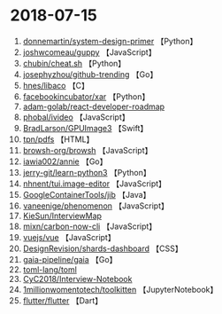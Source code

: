# 2018-07-15

1. [donnemartin/system-design-primer](https://github.com/donnemartin/system-design-primer) 【Python】
2. [joshwcomeau/guppy](https://github.com/joshwcomeau/guppy) 【JavaScript】
3. [chubin/cheat.sh](https://github.com/chubin/cheat.sh) 【Python】
4. [josephyzhou/github-trending](https://github.com/josephyzhou/github-trending) 【Go】
5. [hnes/libaco](https://github.com/hnes/libaco) 【C】
6. [facebookincubator/xar](https://github.com/facebookincubator/xar) 【Python】
7. [adam-golab/react-developer-roadmap](https://github.com/adam-golab/react-developer-roadmap) 
8. [phobal/ivideo](https://github.com/phobal/ivideo) 【JavaScript】
9. [BradLarson/GPUImage3](https://github.com/BradLarson/GPUImage3) 【Swift】
10. [tpn/pdfs](https://github.com/tpn/pdfs) 【HTML】
11. [browsh-org/browsh](https://github.com/browsh-org/browsh) 【JavaScript】
12. [iawia002/annie](https://github.com/iawia002/annie) 【Go】
13. [jerry-git/learn-python3](https://github.com/jerry-git/learn-python3) 【Python】
14. [nhnent/tui.image-editor](https://github.com/nhnent/tui.image-editor) 【JavaScript】
15. [GoogleContainerTools/jib](https://github.com/GoogleContainerTools/jib) 【Java】
16. [vaneenige/phenomenon](https://github.com/vaneenige/phenomenon) 【JavaScript】
17. [KieSun/InterviewMap](https://github.com/KieSun/InterviewMap) 
18. [mixn/carbon-now-cli](https://github.com/mixn/carbon-now-cli) 【JavaScript】
19. [vuejs/vue](https://github.com/vuejs/vue) 【JavaScript】
20. [DesignRevision/shards-dashboard](https://github.com/DesignRevision/shards-dashboard) 【CSS】
21. [gaia-pipeline/gaia](https://github.com/gaia-pipeline/gaia) 【Go】
22. [toml-lang/toml](https://github.com/toml-lang/toml) 
23. [CyC2018/Interview-Notebook](https://github.com/CyC2018/Interview-Notebook) 
24. [1millionwomentotech/toolkitten](https://github.com/1millionwomentotech/toolkitten) 【JupyterNotebook】
25. [flutter/flutter](https://github.com/flutter/flutter) 【Dart】
